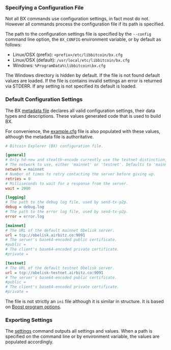 ### Specifying a Configuration File
Not all BX commands use configuration settings, in fact most do not. However all commands process the configuration file if its path is specified.

The path to the configuration settings file is specified by the `--config` command line option, the `BX_CONFIG` environment variable, or by default as follows:

* Linux/OSX (prefix): `<prefix>/etc/libbitcoin/bx.cfg`
* Linux/OSX (default): `/usr/local/etc/libbitcoin/bx.cfg`
* Windows: `%ProgramData%\libbitcoin\bx.cfg`

The Windows directory is hidden by default. If the file is not found default values are loaded. If the file is contains invalid settings an error is returned via STDERR. If any setting is not specified its default is loaded.

### Default Configuration Settings
The BX [metadata file](https://github.com/libbitcoin/libbitcoin-explorer/blob/version2/model/generate.xml) declares all valid configuration settings, their data types and descriptions. These values generated code that is used to build BX.

For convenience, the [example.cfg](https://github.com/libbitcoin/libbitcoin-explorer/blob/version2/example.cfg) file is also populated with these values, although the metadata file is authoritative.
```ini
# Bitcoin Explorer (BX) configuration file.

[general]
# Only hd-new and stealth-encode currently use the testnet distinction, apart from swapping servers.
# The network to use, either 'mainnet' or 'testnet'. Defaults to 'mainnet'.
network = mainnet
# Number of times to retry contacting the server before giving up.
retries = 0
# Milliseconds to wait for a response from the server.
wait = 2000

[logging]
# The path to the debug log file, used by send-tx-p2p.
debug = debug.log
# The path to the error log file, used by send-tx-p2p.
error = error.log

[mainnet]
# The URL of the default mainnet Obelisk server.
url = tcp://obelisk.airbitz.co:9091
# The server's base64-encoded public certificate.
#public = 
# The client's base64-encoded private certificate.
#private = 

[testnet]
# The URL of the default testnet Obelisk server.
url = tcp://obelisk-testnet.airbitz.co:9091
# The server's base64-encoded public certificate.
#public = 
# The client's base64-encoded private certificate.
#private = 
```

The file is not strictly an `ini` file although it is similar in structure. It is based on [Boost program options](http://www.boost.org/doc/libs/1_56_0/doc/html/program_options/overview.html#idp344521728).
### Exporting Settings
The [settings](bx-settings) command outputs all settings and values. When a path is specified on the command line or by environment variable, the values are populated accordingly.